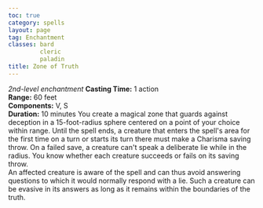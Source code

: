 ```yaml
---
toc: true
category: spells
layout: page
tag: Enchantment
classes: bard
         cleric
         paladin
title: Zone of Truth 
---
```

_2nd-level enchantment_ 
**Casting Time:** 1 action    
**Range:** 60 feet    
**Components:** V, S    
**Duration:** 10 minutes 
You create a magical zone that guards against deception in a 15-foot-radius sphere centered on a point of your choice within range. Until the spell ends, a creature that enters the spell's area for the first time on a turn or starts its turn there must make a Charisma saving throw. On a failed save, a creature can't speak a deliberate lie while in the radius. You know whether each creature succeeds or fails on its saving throw.    
An affected creature is aware of the spell and can thus avoid answering questions to which it would normally respond with a lie. Such a creature can be evasive in its answers as long as it remains within the boundaries of the truth.
